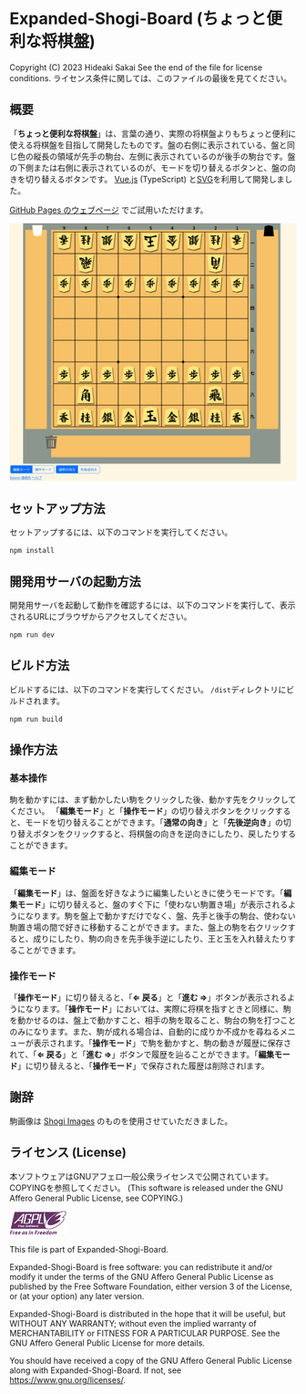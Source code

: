 # Expanded-Shogi-Board (ちょっと便利な将棋盤)

Copyright (C) 2023 Hideaki Sakai
See the end of the file for license conditions.
ライセンス条件に関しては、このファイルの最後を見てください。

## 概要
「**ちょっと便利な将棋盤**」は、言葉の通り、実際の将棋盤よりもちょっと便利に使える将棋盤を目指して開発したものです。盤の右側に表示されている、盤と同じ色の縦長の領域が先手の駒台、左側に表示されているのが後手の駒台です。盤の下側または右側に表示されているのが、モードを切り替えるボタンと、盤の向きを切り替えるボタンです。 
[Vue.js](https://ja.vuejs.org/) (TypeScript) と[SVG](https://developer.mozilla.org/ja/docs/Web/SVG)を利用して開発しました。

[GitHub Pages のウェブページ](https://hideboz.github.io/Expanded-Shogi-Board/) でご試用いただけます。

![ちょっと便利な将棋盤のスクリーンショット](images/expanded-shogi-board-screenshot.png)

## セットアップ方法
セットアップするには、以下のコマンドを実行してください。

```sh
npm install
```

## 開発用サーバの起動方法
開発用サーバを起動して動作を確認するには、以下のコマンドを実行して、表示されるURLにブラウザからアクセスしてください。

```sh
npm run dev
```

## ビルド方法
ビルドするには、以下のコマンドを実行してください。
`/dist`ディレクトリにビルドされます。

```sh
npm run build
```

## 操作方法

### 基本操作

駒を動かすには、まず動かしたい駒をクリックした後、動かす先をクリックしてください。
「**編集モード**」と「**操作モード**」の切り替えボタンをクリックすると、モードを切り替えることができます。「**通常の向き**」と「**先後逆向き**」の切り替えボタンをクリックすると、将棋盤の向きを逆向きにしたり、戻したりすることができます。

### 編集モード

「**編集モード**」は、盤面を好きなように編集したいときに使うモードです。「**編集モード**」に切り替えると、盤のすぐ下に「使わない駒置き場」が表示されるようになります。駒を盤上で動かすだけでなく、盤、先手と後手の駒台、使わない駒置き場の間で好きに移動することができます。また、盤上の駒を右クリックすると、成りにしたり、駒の向きを先手後手逆にしたり、王と玉を入れ替えたりすることができます。

### 操作モード

「**操作モード**」に切り替えると、「**&DoubleLeftArrow; 戻る**」と「**進む &DoubleRightArrow;**」ボタンが表示されるようになります。「**操作モード**」においては、実際に将棋を指すときと同様に、駒を動かせるのは、盤上で動かすこと、相手の駒を取ること、駒台の駒を打つことのみになります。また、駒が成れる場合は、自動的に成りか不成かを尋ねるメニューが表示されます。「**操作モード**」で駒を動かすと、駒の動きが履歴に保存されて、「**&DoubleLeftArrow; 戻る**」と「**進む &DoubleRightArrow;**」ボタンで履歴を辿ることができます。「**編集モード**」に切り替えると、「**操作モード**」で保存された履歴は削除されlます。

## 謝辞
駒画像は [Shogi Images](https://sunfish-shogi.github.io/shogi-images/) のものを使用させていただきました。

## ライセンス (License)
本ソフトウェアはGNUアフェロ一般公衆ライセンスで公開されています。COPYINGを参照してください。
(This software is released under the GNU Affero General Public License, see COPYING.)

![GNUアフェロ一般公衆ライセンス](images/agplv3-with-text-100x42.png)

This file is part of Expanded-Shogi-Board.

Expanded-Shogi-Board is free software: you can redistribute it and/or modify
it under the terms of the GNU Affero General Public License as published by
the Free Software Foundation, either version 3 of the License, or
(at your option) any later version.

Expanded-Shogi-Board is distributed in the hope that it will be useful,
but WITHOUT ANY WARRANTY; without even the implied warranty of
MERCHANTABILITY or FITNESS FOR A PARTICULAR PURPOSE.  See the
GNU Affero General Public License for more details.

You should have received a copy of the GNU Affero General Public License
along with Expanded-Shogi-Board.  If not, see <https://www.gnu.org/licenses/>.
